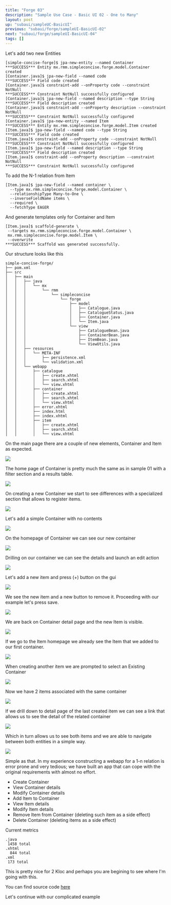 ```yaml
---
title: "Forge 03"
description: "Sample Use Case - Basic UI 02 - One to Many"
layout: post
up: "subaui/sampleUC-BasicUI"
previous: "subaui/forge/sampleUI-BasicUI-02"
next: "subaui/forge/sampleUI-BasicUI-04"
tags: []
---
```


Let's add two new Entities

~~~
[simple-concise-forge]$ jpa-new-entity --named Container  
***SUCCESS*** Entity mx.rmm.simpleconcise.forge.model.Container created
[Container.java]$ jpa-new-field --named code 
***SUCCESS*** Field code created
[Container.java]$ constraint-add --onProperty code --constraint NotNull 
***SUCCESS*** Constraint NotNull successfully configured
[Container.java]$ jpa-new-field --named description --type String
***SUCCESS*** Field description created
[Container.java]$ constraint-add --onProperty description --constraint NotNull
***SUCCESS*** Constraint NotNull successfully configured
[Container.java]$ jpa-new-entity --named Item
***SUCCESS*** Entity mx.rmm.simpleconcise.forge.model.Item created
[Item.java]$ jpa-new-field --named code --type String
***SUCCESS*** Field code created
[Item.java]$ constraint-add --onProperty code --constraint NotNull
***SUCCESS*** Constraint NotNull successfully configured
[Item.java]$ jpa-new-field --named description --type String
***SUCCESS*** Field description created
[Item.java]$ constraint-add --onProperty description --constraint NotNull
***SUCCESS*** Constraint NotNull successfully configured

~~~

To add the N-1 relation from Item 

~~~
[Item.java]$ jpa-new-field --named container \
  --type mx.rmm.simpleconcise.forge.model.Container \
  --relationshipType Many-to-One \
  --inverseFieldName items \
  --required \
  --fetchType EAGER 

~~~

And generate templates only for Container and Item

~~~
[Item.java]$ scaffold-generate \
 --targets mx.rmm.simpleconcise.forge.model.Container \
 mx.rmm.simpleconcise.forge.model.Item \
 --overwrite    
***SUCCESS*** Scaffold was generated successfully.

~~~

Our structure looks like this

~~~
simple-concise-forge/
├── pom.xml
├── src
│   ├── main
│   │   ├── java
│   │   │   └── mx
│   │   │       └── rmm
│   │   │           └── simpleconcise
│   │   │               └── forge
│   │   │                   ├── model
│   │   │                   │   ├── Catalogue.java
│   │   │                   │   ├── CatalogueStatus.java
│   │   │                   │   ├── Container.java
│   │   │                   │   └── Item.java
│   │   │                   └── view
│   │   │                       ├── CatalogueBean.java
│   │   │                       ├── ContainerBean.java
│   │   │                       ├── ItemBean.java
│   │   │                       └── ViewUtils.java
│   │   ├── resources
│   │   │   └── META-INF
│   │   │       ├── persistence.xml
│   │   │       └── validation.xml
│   │   └── webapp
│   │       ├── catalogue
│   │       │   ├── create.xhtml
│   │       │   ├── search.xhtml
│   │       │   └── view.xhtml
│   │       ├── container
│   │       │   ├── create.xhtml
│   │       │   ├── search.xhtml
│   │       │   └── view.xhtml
│   │       ├── error.xhtml
│   │       ├── index.html
│   │       ├── index.xhtml
│   │       ├── item
│   │       │   ├── create.xhtml
│   │       │   ├── search.xhtml
│   │       │   └── view.xhtml

~~~

On the main page there are a couple of new elements, Container and Item as
expected.

<img src="{{site.url}}/assets/images/suc-bui-forge/014.png" />

The home page of Container is pretty much the same as in sample 01 with a 
filter section and a results table.

<img src="{{site.url}}/assets/images/suc-bui-forge/015.png" />

On creating a new Container we start to see differences with a specialized
section that allows to register items.

<img src="{{site.url}}/assets/images/suc-bui-forge/016.png" />

Let's add a simple Container with no contents

<img src="{{site.url}}/assets/images/suc-bui-forge/017.png" />

On the homepage of Container we can see our new container

<img src="{{site.url}}/assets/images/suc-bui-forge/018.png" />

Drilling on our container we can see the details and launch an edit action

<img src="{{site.url}}/assets/images/suc-bui-forge/019.png" />

Let's add a new item and press (+) button on the gui

<img src="{{site.url}}/assets/images/suc-bui-forge/020.png" />

We see the new item and a new button to remove it. Proceeding with our 
example let's press save.

<img src="{{site.url}}/assets/images/suc-bui-forge/021.png" />

We are back on Container detail page and the new Item is visible.

<img src="{{site.url}}/assets/images/suc-bui-forge/022.png" />

If we go to the Item homepage we already see the Item that we added to our
first container.

<img src="{{site.url}}/assets/images/suc-bui-forge/023.png" />

When creating another item we are prompted to select an Existing Container

<img src="{{site.url}}/assets/images/suc-bui-forge/024.png" />

Now we have 2 items associated with the same container

<img src="{{site.url}}/assets/images/suc-bui-forge/025.png" />

If we drill down to detail page of the last created item we can see a link
that allows us to see the detail of the related container

<img src="{{site.url}}/assets/images/suc-bui-forge/026.png" />

Which in turn allows us to see both items and we are able to navigate
between both entities in a simple way.

<img src="{{site.url}}/assets/images/suc-bui-forge/027.png" />

Simple as that. In my experience constructing a webapp for a 1-n relation
is error prone and very tedious; we have built an app that can cope with
the original requirements with almost no effort.

* Create Container
* View Container details
* Modify Container details
* Add Item to Container
* View Item details
* Modify Item details
* Remove Item from Container (deleting such item as a side effect)
* Delete Container (deleting items as a side effect)

Current metrics

~~~
.java
 1458 total
.xhtml
  844 total
.xml
 173 total

~~~

This is pretty nice for 2 Kloc and perhaps you are begining to see where 
I'm going with this.

You can find source code [here][code-forge-buc-bui-1.2]

[code-forge-buc-bui-1.2]:https://github.com/mtzmontiel/simple-concise/releases/tag/code-forge-buc-bui-1.2

Let's continue with our complicated example
